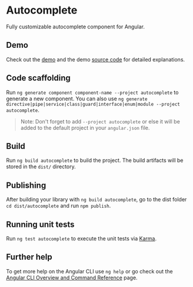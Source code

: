 # Autocomplete

Fully customizable autocomplete component for Angular.

## Demo

Check out the [demo](https://avine.github.io/ng-libs/autocomplete) and the demo [source code](https://github.com/avine/ng-libs/blob/main/src/app/autocomplete/demo/demo.component.html) for detailed explanations.

## Code scaffolding

Run `ng generate component component-name --project autocomplete` to generate a new component. You can also use `ng generate directive|pipe|service|class|guard|interface|enum|module --project autocomplete`.

> Note: Don't forget to add `--project autocomplete` or else it will be added to the default project in your `angular.json` file.

## Build

Run `ng build autocomplete` to build the project. The build artifacts will be stored in the `dist/` directory.

## Publishing

After building your library with `ng build autocomplete`, go to the dist folder `cd dist/autocomplete` and run `npm publish`.

## Running unit tests

Run `ng test autocomplete` to execute the unit tests via [Karma](https://karma-runner.github.io).

## Further help

To get more help on the Angular CLI use `ng help` or go check out the [Angular CLI Overview and Command Reference](https://angular.io/cli) page.

